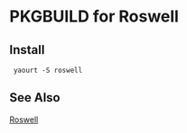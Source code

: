 # PKGBUILD for Roswell

## Install
` yaourt -S roswell`

## See Also
[Roswell](https://github.com/snmsts/roswell)
